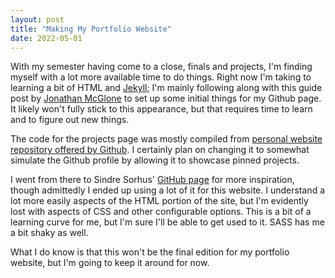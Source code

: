 ```yaml
---
layout: post
title: "Making My Portfolio Website"
date: 2022-05-01
---
```


With my semester having come to a close, finals and projects, I'm finding myself with a lot more
available time to do things. Right now I'm taking to learning a bit of HTML and [Jekyll](http://jekyllrb.com); I'm
mainly following along with this guide post by [Jonathan McGlone](http://jmcglone.com/guides/github-pages/) to
set up some initial things for my Github page. It likely won't fully stick to this appearance, but that requires
time to learn and to figure out new things.

The code for the projects page was mostly compiled from [personal website repository offered by Github](https://github.com/github/personal-website).
I certainly plan on changing it to somewhat simulate the Github profile by allowing it to showcase pinned projects.

I went from there to Sindre Sorhus' [GitHub page](https://github.com/sindresorhus/sindresorhus.github.com) for more inspiration,
though admittedly I ended up using a lot of it for this website. I understand a lot more easily aspects of the HTML portion
of the site, but I'm evidently lost with aspects of CSS and other configurable options. This is a bit of a learning curve
for me, but I'm sure I'll be able to get used to it. SASS has me a bit shaky as well.

What I do know is that this won't be the final edition for my portfolio website, but I'm going to keep it around for now.
